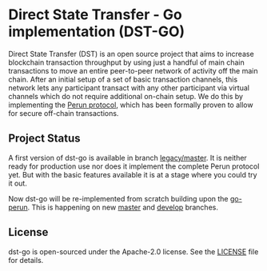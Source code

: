 # Direct State Transfer - Go implementation (DST-GO)

Direct State Transfer (DST) is an open source project that aims to
increase blockchain transaction throughput by using just a handful of
main chain transactions to move an entire peer-to-peer network of
activity off the main chain.  After an initial setup of a set of basic
transaction channels, this network lets any participant transact with
any other participant via virtual channels which do not require
additional on-chain setup.  We do this by implementing the [Perun
protocol](https://perun.network/), which has been formally proven to
allow for secure off-chain transactions.


## Project Status

A first version of dst-go is available in branch
[legacy/master](https://github.com/direct-state-transfer/dst-go/tree/legacy/master).
It is neither ready for production use nor does it implement the complete
Perun protocol yet. But with the basic features available it is at a stage
where you could try it out.

Now dst-go will be re-implemented from scratch building upon the
[go-perun](https://github.com/direct-state-transfer/go-perun). This is
happening on new
[master](https://github.com/direct-state-transfer/dst-go/tree/master) and
[develop](https://github.com/direct-state-transfer/dst-go/tree/develop)
branches.


## License

dst-go is open-sourced under the Apache-2.0 license. See the
[LICENSE](LICENSE) file for details.
